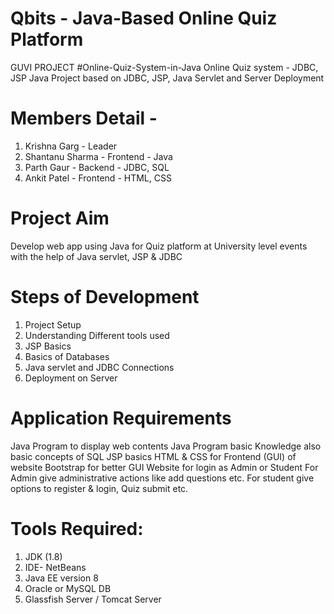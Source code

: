 # Qbits - Java-Based Online Quiz Platform
GUVI PROJECT
#Online-Quiz-System-in-Java
Online Quiz system - JDBC, JSP
Java Project based on JDBC, JSP, Java Servlet and Server Deployment

# Members Detail -
1) Krishna Garg - Leader
2) Shantanu Sharma - Frontend - Java
3) Parth Gaur - Backend - JDBC, SQL
4) Ankit Patel - Frontend - HTML, CSS

# Project Aim
Develop web app using Java for Quiz platform at University level events with the help of Java servlet, JSP & JDBC

# Steps of Development
1. Project Setup
2. Understanding Different tools used
3. JSP Basics
4. Basics of Databases
5. Java servlet and JDBC Connections
6. Deployment on Server

# Application Requirements
Java Program to display web contents 
Java Program basic Knowledge also basic concepts of SQL
JSP basics
HTML & CSS for Frontend (GUI) of website
Bootstrap for better GUI
Website for login as Admin or Student
For Admin give administrative actions like add questions etc.
For student give options to register & login, Quiz submit etc.

# Tools Required:
1. JDK (1.8)
2. IDE- NetBeans 
3. Java EE version 8
4. Oracle or MySQL DB
5. Glassfish Server / Tomcat Server
